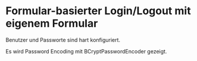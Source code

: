 # Formular-basierter Login/Logout mit eigenem Formular

Benutzer und Passworte sind hart konfiguriert.

Es wird Password Encoding mit BCryptPasswordEncoder gezeigt.
